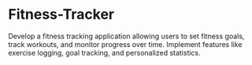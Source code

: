 # Fitness-Tracker
Develop a fitness tracking application allowing users to set fitness goals, track workouts, and monitor progress over time. Implement features like exercise logging, goal tracking, and personalized statistics.
